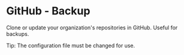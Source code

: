 # GitHub - Backup
Clone or update your organization's repositories in GitHub. Useful for backups.

Tip: The configuration file must be changed for use.
